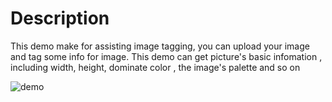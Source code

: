 # Description
This demo make for assisting image tagging, you can upload your image and tag some info for image. This demo can get picture's basic infomation , including width, height, dominate color , the image's palette and so on

![demo](https://ww2.sinaimg.cn/large/006tNbRwgy1fd4sh68euij30t50kfgo5.jpg)